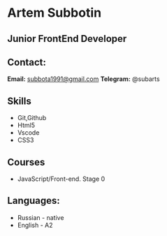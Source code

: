 # Artem Subbotin

## Junior FrontEnd Developer

## Contact:

**Email:** subbota1991@gmail.com
**Telegram:** @subarts


## Skills

- Git,Github
- Html5
- Vscode
- CSS3
 

## Courses

- JavaScript/Front-end. Stage 0

## Languages:

- Russian - native
- English - A2
